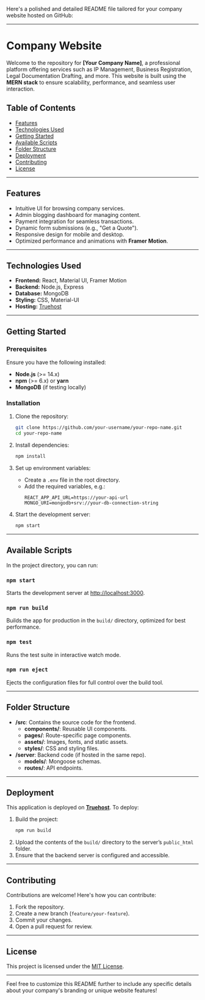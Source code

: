 Here's a polished and detailed README file tailored for your company website hosted on GitHub:

---

# Company Website

Welcome to the repository for **[Your Company Name]**, a professional platform offering services such as IP Management, Business Registration, Legal Documentation Drafting, and more. This website is built using the **MERN stack** to ensure scalability, performance, and seamless user interaction.

## Table of Contents
- [Features](#features)
- [Technologies Used](#technologies-used)
- [Getting Started](#getting-started)
- [Available Scripts](#available-scripts)
- [Folder Structure](#folder-structure)
- [Deployment](#deployment)
- [Contributing](#contributing)
- [License](#license)

---

## Features
- Intuitive UI for browsing company services.
- Admin blogging dashboard for managing content.
- Payment integration for seamless transactions.
- Dynamic form submissions (e.g., "Get a Quote").
- Responsive design for mobile and desktop.
- Optimized performance and animations with **Framer Motion**.

---

## Technologies Used
- **Frontend:** React, Material UI, Framer Motion
- **Backend:** Node.js, Express
- **Database:** MongoDB
- **Styling:** CSS, Material-UI
- **Hosting:** [Truehost](https://www.truehost.co.ke)

---

## Getting Started
### Prerequisites
Ensure you have the following installed:
- **Node.js** (>= 14.x)
- **npm** (>= 6.x) or **yarn**
- **MongoDB** (if testing locally)

### Installation
1. Clone the repository:
   ```bash
   git clone https://github.com/your-username/your-repo-name.git
   cd your-repo-name
   ```
2. Install dependencies:
   ```bash
   npm install
   ```
3. Set up environment variables:
   - Create a `.env` file in the root directory.
   - Add the required variables, e.g.:
     ```env
     REACT_APP_API_URL=https://your-api-url
     MONGO_URI=mongodb+srv://your-db-connection-string
     ```

4. Start the development server:
   ```bash
   npm start
   ```

---

## Available Scripts

In the project directory, you can run:

### `npm start`
Starts the development server at [http://localhost:3000](http://localhost:3000).

### `npm run build`
Builds the app for production in the `build/` directory, optimized for best performance.

### `npm test`
Runs the test suite in interactive watch mode.

### `npm run eject`
Ejects the configuration files for full control over the build tool.

---

## Folder Structure
- **/src**: Contains the source code for the frontend.
  - **components/**: Reusable UI components.
  - **pages/**: Route-specific page components.
  - **assets/**: Images, fonts, and static assets.
  - **styles/**: CSS and styling files.
- **/server**: Backend code (if hosted in the same repo).
  - **models/**: Mongoose schemas.
  - **routes/**: API endpoints.

---

## Deployment
This application is deployed on **[Truehost](https://www.truehost.co.ke)**. To deploy:
1. Build the project:
   ```bash
   npm run build
   ```
2. Upload the contents of the `build/` directory to the server’s `public_html` folder.
3. Ensure that the backend server is configured and accessible.

---

## Contributing
Contributions are welcome! Here's how you can contribute:
1. Fork the repository.
2. Create a new branch (`feature/your-feature`).
3. Commit your changes.
4. Open a pull request for review.

---

## License
This project is licensed under the [MIT License](LICENSE).  

---

Feel free to customize this README further to include any specific details about your company's branding or unique website features!